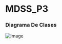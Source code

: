 # MDSS_P3

### Diagrama De Clases
![image](https://github.com/user-attachments/assets/0b4bb9c9-00f3-43ba-a353-23835d3f0463)

